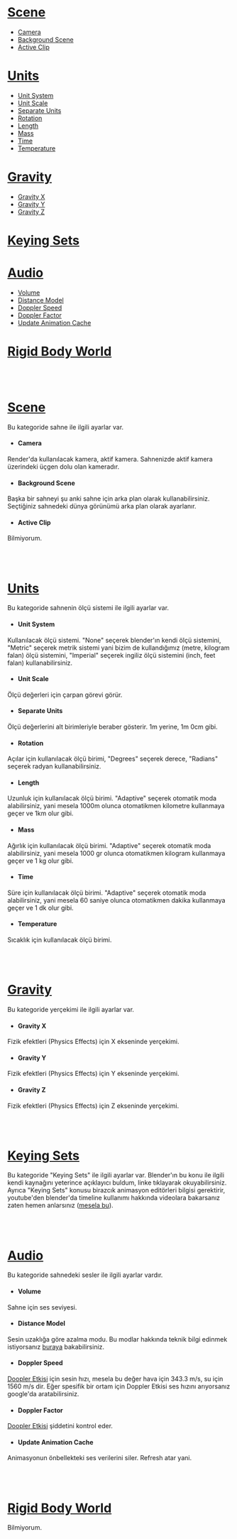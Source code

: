 # [Scene](#scene-1)
* [Camera](#camera)
* [Background Scene](#background-scene)
* [Active Clip](#active-clip)

# [Units](#units-1)
* [Unit System](#unit-system)
* [Unit Scale](#unit-scale)
* [Separate Units](#separate-units)
* [Rotation](#rotation)
* [Length](#length)
* [Mass](#mass)
* [Time](#time)
* [Temperature](#temperature)

# [Gravity](#gravity-1)
* [Gravity X](#gravity-x)
* [Gravity Y](#gravity-y)
* [Gravity Z](#gravity-z)

# [Keying Sets](#keying-sets-1)

# [Audio](#audio-1)
* [Volume](#volume)
* [Distance Model](#distance-model)
* [Doppler Speed](#doppler-speed)
* [Doppler Factor](#doppler-factor)
* [Update Animation Cache](#update-animation-cache)

# [Rigid Body World](#rigid-body-world)


<br>
<br>


# [Scene](https://docs.blender.org/manual/en/3.6/scene_layout/scene/properties.html#scene)
Bu kategoride sahne ile ilgili ayarlar var.


* #### Camera
Render'da kullanılacak kamera, aktif kamera. Sahnenizde aktif kamera üzerindeki üçgen dolu olan kameradır.

* #### Background Scene
Başka bir sahneyi şu anki sahne için arka plan olarak kullanabilirsiniz. Seçtiğiniz sahnedeki dünya görünümü arka plan olarak ayarlanır.

* #### Active Clip
Bilmiyorum.


<br>
<br>


# [Units](https://docs.blender.org/manual/en/3.6/scene_layout/scene/properties.html#units)
Bu kategoride sahnenin ölçü sistemi ile ilgili ayarlar var.


* #### Unit System
Kullanılacak ölçü sistemi. "None" seçerek blender'ın kendi ölçü sistemini, "Metric" seçerek metrik sistemi yani bizim de kullandığımız (metre, kilogram falan) ölçü sistemini, "Imperial" seçerek ingiliz ölçü sistemini (inch, feet falan) kullanabilirsiniz.

* #### Unit Scale
Ölçü değerleri için çarpan görevi görür.

* #### Separate Units
Ölçü değerlerini alt birimleriyle beraber gösterir. 1m yerine, 1m 0cm gibi.

* #### Rotation
Açılar için kullanılacak ölçü birimi, "Degrees" seçerek derece, "Radians" seçerek radyan kullanabilirsiniz.

* #### Length
Uzunluk için kullanılacak ölçü birimi. "Adaptive" seçerek otomatik moda alabilirsiniz, yani mesela 1000m olunca otomatikmen kilometre kullanmaya geçer ve 1km olur gibi.

* #### Mass
Ağırlık için kullanılacak ölçü birimi. "Adaptive" seçerek otomatik moda alabilirsiniz, yani mesela 1000 gr olunca otomatikmen kilogram kullanmaya geçer ve 1 kg olur gibi.

* #### Time
Süre için kullanılacak ölçü birimi. "Adaptive" seçerek otomatik moda alabilirsiniz, yani mesela 60 saniye olunca otomatikmen dakika kullanmaya geçer ve 1 dk olur gibi.

* #### Temperature
Sıcaklık için kullanılacak ölçü birimi.


<br>
<br>


# [Gravity](https://docs.blender.org/manual/en/3.6/scene_layout/scene/properties.html#gravity)
Bu kategoride yerçekimi ile ilgili ayarlar var.


* #### Gravity X
Fizik efektleri (Physics Effects) için X ekseninde yerçekimi. 

* #### Gravity Y
Fizik efektleri (Physics Effects) için Y ekseninde yerçekimi. 

* #### Gravity Z
Fizik efektleri (Physics Effects) için Z ekseninde yerçekimi. 


<br>
<br>


# [Keying Sets](https://docs.blender.org/manual/en/3.6/animation/keyframes/keying_sets.html)
Bu kategoride "Keying Sets" ile ilgili ayarlar var. Blender'ın bu konu ile ilgili kendi kaynağını yeterince açıklayıcı buldum, linke tıklayarak okuyabilirsiniz. Ayrıca "Keying Sets" konusu birazcık animasyon editörleri bilgisi gerektirir, youtube'den blender'da timeline kullanımı hakkında videolara bakarsanız zaten hemen anlarsınız ([mesela bu](https://www.youtube.com/watch?v=BLebjFHiDqk)).


<br>
<br>


# [Audio](https://docs.blender.org/manual/en/3.6/scene_layout/scene/properties.html#audio)
Bu kategoride sahnedeki sesler ile ilgili ayarlar vardır.


* #### Volume
Sahne için ses seviyesi.

* #### Distance Model
Sesin uzaklığa göre azalma modu. Bu modlar hakkında teknik bilgi edinmek istiyorsanız [buraya](https://www.openal.org/documentation/openal-1.1-specification.pdf) bakabilirsiniz.

* #### Doppler Speed
[Doopler Etkisi](https://en.wikipedia.org/wiki/Doppler_effect) için sesin hızı, mesela bu değer hava için 343.3 m/s, su için 1560 m/s dir. Eğer spesifik bir ortam için Doppler Etkisi ses hızını arıyorsanız google'da aratabilirsiniz.

* #### Doppler Factor
[Doopler Etkisi](https://en.wikipedia.org/wiki/Doppler_effect) şiddetini kontrol eder.

* #### Update Animation Cache
Animasyonun önbellekteki ses verilerini siler. Refresh atar yani.


<br>
<br>


# [Rigid Body World](https://docs.blender.org/manual/en/3.6/scene_layout/scene/properties.html#rigid-body-world)
Bilmiyorum.










